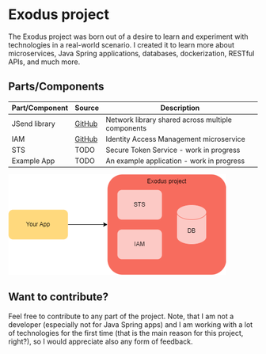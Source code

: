 # Exodus project

The Exodus project was born out of a desire to learn and experiment with technologies in a real-world scenario. I created it to learn more about microservices, Java Spring applications, databases, dockerization, RESTful APIs, and much more.

## Parts/Components

| Part/Component | Source | Description |
| --- | --- | --- |
| JSend library | [GitHub](https://github.com/Maros1077/exodus-jsend-network) | Network library shared across multiple components |
| IAM | [GitHub](https://github.com/Maros1077/exodus-iam) | Identity Access Management microservice |
| STS | TODO | Secure Token Service - work in progress |
| Example App | TODO | An example application - work in progress |

![Example architecture](assets/exodus_project_arch.png)

## Want to contribute?
Feel free to contribute to any part of the project. Note, that I am not a developer (especially not for Java Spring apps) and I am working with a lot of technologies for the first time (that is the main reason for this project, right?), so I would appreciate also any form of feedback.

